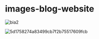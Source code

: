 # images-blog-website
![bia2](https://github.com/tovanhieu/images-blog-website/assets/26000753/4095f7d7-bcf9-4891-98ab-ca2738bec24f)

![5d1758274a83499cb7f2b75517609fcb](https://github.com/tovanhieu/images-blog-website/assets/26000753/334f3737-8da5-4b93-a352-8ebe3e94f928)
